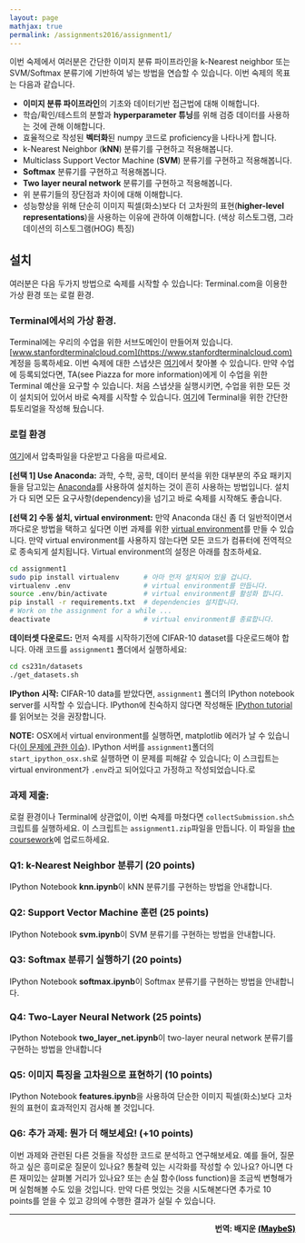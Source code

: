 ```yaml
---
layout: page
mathjax: true
permalink: /assignments2016/assignment1/
---
```

이번 숙제에서 여러분은 간단한 이미지 분류 파이프라인을 k-Nearest neighbor 또는 SVM/Softmax 분류기에 기반하여 넣는 방법을 연습할 수 있습니다. 이번 숙제의 목표는 다음과 같습니다.

- **이미지 분류 파이프라인**의 기초와 데이터기반 접근법에 대해 이해합니다.
- 학습/확인/테스트의 분할과 **hyperparameter 튜닝**를 위해 검증 데이터를 사용하는 것에 관해 이해합니다.
- 효율적으로 작성된 **벡터화**된 numpy 코드로 proficiency을 나타나게 합니다.
- k-Nearest Neighbor (**kNN**) 분류기를 구현하고 적용해봅니다.
- Multiclass Support Vector Machine (**SVM**) 분류기를 구현하고 적용해봅니다.
- **Softmax** 분류기를 구현하고 적용해봅니다.
- **Two layer neural network** 분류기를 구현하고 적용해봅니다.
- 위 분류기들의 장단점과 차이에 대해 이해합니다.
- 성능향상을 위해 단순히 이미지 픽셀(화소)보다 더 고차원의 표현(**higher-level representations**)을 사용하는 이유에 관하여 이해합니다. (색상 히스토그램, 그라데이션의 히스토그램(HOG) 특징)

## 설치
여러분은 다음 두가지 방법으로 숙제를 시작할 수 있습니다: Terminal.com을 이용한 가상 환경 또는 로컬 환경.

### Terminal에서의 가상 환경.
Terminal에는 우리의 수업을 위한 서브도메인이 만들어져 있습니다. [www.stanfordterminalcloud.com](https://www.stanfordterminalcloud.com) 계정을 등록하세요. 이번 숙제에 대한 스냅샷은 [여기](https://www.stanfordterminalcloud.com/snapshot/49f5a1ea15dc424aec19155b3398784d57c55045435315ce4f8b96b62819ef65)에서 찾아볼 수 있습니다. 만약 수업에 등록되었다면, TA(see Piazza for more information)에게 이 수업을 위한 Terminal 예산을 요구할 수 있습니다. 처음 스냅샷을 실행시키면, 수업을 위한 모든 것이 설치되어 있어서 바로 숙제를 시작할 수 있습니다. [여기](/terminal-tutorial)에 Terminal을 위한 간단한 튜토리얼을 작성해 뒀습니다.

### 로컬 환경
[여기](http://vision.stanford.edu/teaching/cs231n/winter1516_assignment1.zip)에서 압축파일을 다운받고 다음을 따르세요.

**[선택 1] Use Anaconda:**
과학, 수학, 공학, 데이터 분석을 위한 대부분의 주요 패키지들을 담고있는 [Anaconda](https://www.continuum.io/downloads)를 사용하여 설치하는 것이 흔히 사용하는 방법입니다. 설치가 다 되면 모든 요구사항(dependency)을 넘기고 바로 숙제를 시작해도 좋습니다.

**[선택 2] 수동 설치, virtual environment:**
만약 Anaconda 대신 좀 더 일반적이면서 까다로운 방법을 택하고 싶다면 이번 과제를 위한 [virtual environment](http://docs.python-guide.org/en/latest/dev/virtualenvs/)를 만들 수 있습니다. 만약 virtual environment를 사용하지 않는다면 모든 코드가 컴퓨터에 전역적으로 종속되게 설치됩니다. Virtual environment의 설정은 아래를 참조하세요.

~~~bash
cd assignment1
sudo pip install virtualenv      # 아마 먼저 설치되어 있을 겁니다.
virtualenv .env                  # virtual environment를 만듭니다.
source .env/bin/activate         # virtual environment를 활성화 합니다.
pip install -r requirements.txt  # dependencies 설치합니다.
# Work on the assignment for a while ...
deactivate                       # virtual environment를 종료합니다.
~~~

**데이터셋 다운로드:**
먼저 숙제를 시작하기전에 CIFAR-10 dataset를 다운로드해야 합니다. 아래 코드를 `assignment1` 폴더에서 실행하세요:

~~~bash
cd cs231n/datasets
./get_datasets.sh
~~~

**IPython 시작:**
CIFAR-10 data를 받았다면, `assignment1` 폴더의 IPython notebook server를 시작할 수 있습니다. IPython에 친숙하지 않다면 작성해둔 [IPython tutorial](/ipython-tutorial)를 읽어보는 것을 권장합니다.

**NOTE:** OSX에서 virtual environment를 실행하면, matplotlib 에러가 날 수 있습니다([이 문제에 관한 이슈](http://matplotlib.org/faq/virtualenv_faq.html)).  IPython 서버를 `assignment1`폴더의 `start_ipython_osx.sh`로 실행하면 이 문제를 피해갈 수 있습니다; 이 스크립트는 virtual environment가 `.env`라고 되어있다고 가정하고 작성되었습니다.로

### 과제 제출:
로컬 환경이나 Terminal에 상관없이, 이번 숙제를 마쳤다면 `collectSubmission.sh`스크립트를 실행하세요. 이 스크립트는 `assignment1.zip`파일을 만듭니다. 이 파일을 [the coursework](https://coursework.stanford.edu/portal/site/W16-CS-231N-01/)에 업로드하세요.


### Q1: k-Nearest Neighbor 분류기 (20 points)

IPython Notebook **knn.ipynb**이 kNN 분류기를 구현하는 방법을 안내합니다.

### Q2: Support Vector Machine 훈련 (25 points)

IPython Notebook **svm.ipynb**이 SVM 분류기를 구현하는 방법을 안내합니다.

### Q3: Softmax 분류기 실행하기 (20 points)

IPython Notebook **softmax.ipynb**이 Softmax 분류기를 구현하는 방법을 안내합니다.

### Q4: Two-Layer Neural Network (25 points)

IPython Notebook **two_layer_net.ipynb**이 two-layer neural network 분류기를 구현하는 방법을 안내합니다

### Q5: 이미지 특징을 고차원으로 표현하기 (10 points)

IPython Notebook **features.ipynb**을 사용하여 단순한 이미지 픽셀(화소)보다 고차원의 표현이 효과적인지 검사해 볼 것입니다.

### Q6: 추가 과제: 뭔가 더 해보세요! (+10 points)
이번 과제와 관련된 다른 것들을 작성한 코드로 분석하고 연구해보세요. 예를 들어, 질문하고 싶은 흥미로운 질문이 있나요? 통찰력 있는 시각화를 작성할 수 있나요? 아니면 다른 재미있는 살펴볼 거리가 있나요? 또는 손실 함수(loss function)을 조금씩 변형해가며 실험해볼 수도 있을 것입니다. 만약 다른 멋있는 것을 시도해본다면 추가로 10 points를 얻을 수 있고 강의에 수행한 결과가 실릴 수 있습니다.

---
<p style="text-align:right"><b>
번역: 배지운 <a href="https://github.com/MaybeS" style="color:black">(MaybeS)</a>
</b></p>
